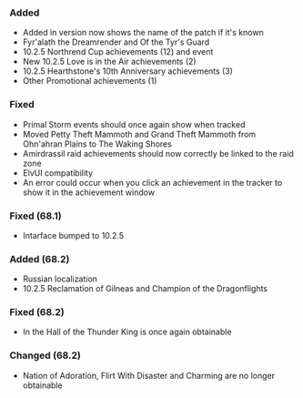 <p><h3>Added</h3></p>
<ul>
<li>Added in version now shows the name of the patch if it's known</li>
<li>Fyr'alath the Dreamrender and Of the Tyr's Guard</li>
<li>10.2.5 Northrend Cup achievements (12) and event</li>
<li>New 10.2.5 Love is in the Air achievements (2)</li>
<li>10.2.5 Hearthstone's 10th Anniversary achievements (3)</li>
<li>Other Promotional achievements (1)</li>
</ul>
<p><h3>Fixed</h3></p>
<ul>
<li>Primal Storm events should once again show when tracked</li>
<li>Moved Petty Theft Mammoth and Grand Theft Mammoth from Ohn'ahran Plains to The Waking Shores</li>
<li>Amirdrassil raid achievements should now correctly be linked to the raid zone</li>
<li>ElvUI compatibility</li>
<li>An error could occur when you click an achievement in the tracker to show it in the achievement window</li>
</ul>
<p><h3>Fixed (68.1)</h3></p>
<ul>
<li>Intarface bumped to 10.2.5</li>
</ul>
<p><h3>Added (68.2)</h3></p>
<ul>
<li>Russian localization</li>
<li>10.2.5 Reclamation of Gilneas and Champion of the Dragonflights</li>
</ul>
<p><h3>Fixed (68.2)</h3></p>
<ul>
<li>In the Hall of the Thunder King is once again obtainable</li>
</ul>
<p><h3>Changed (68.2)</h3></p>
<ul>
<li>Nation of Adoration, Flirt With Disaster and Charming are no longer obtainable</li>
</ul>